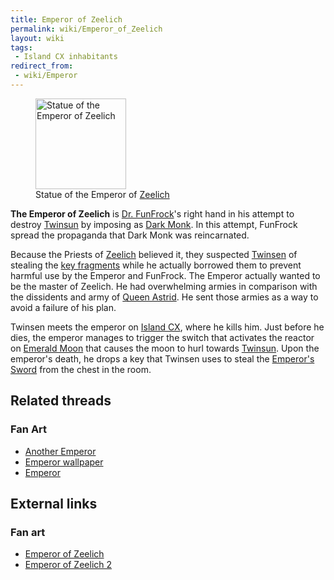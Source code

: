 ```yaml
---
title: Emperor of Zeelich
permalink: wiki/Emperor_of_Zeelich
layout: wiki
tags:
 - Island CX inhabitants
redirect_from:
 - wiki/Emperor
---
```


<figure>
<img src="Emperor_statue.gif" title="Statue of the Emperor of Zeelich"
width="145" />
<figcaption>Statue of the Emperor of <a href="Zeelich"
title="wikilink">Zeelich</a></figcaption>
</figure>

**The Emperor of Zeelich** is [Dr. FunFrock](Dr._FunFrock "wikilink")'s
right hand in his attempt to destroy [Twinsun](Twinsun "wikilink") by
imposing as [Dark Monk](Dark_Monk "wikilink"). In this attempt, FunFrock
spread the propaganda that Dark Monk was reincarnated.

Because the Priests of [Zeelich](Zeelich "wikilink") believed it, they
suspected [Twinsen](Twinsen "wikilink") of stealing the [key
fragments](Dark_Monk's_key "wikilink") while he actually borrowed them
to prevent harmful use by the Emperor and FunFrock. The Emperor actually
wanted to be the master of Zeelich. He had overwhelming armies in
comparison with the dissidents and army of [Queen
Astrid](Astrid "wikilink"). He sent those armies as a way to avoid a
failure of his plan.

Twinsen meets the emperor on [Island CX](Island_CX "wikilink"), where he
kills him. Just before he dies, the emperor manages to trigger the
switch that activates the reactor on [Emerald
Moon](Emerald_Moon "wikilink") that causes the moon to hurl towards
[Twinsun](Twinsun "wikilink"). Upon the emperor's death, he drops a key
that Twinsen uses to steal the [Emperor's
Sword](Emperor's_Sword "wikilink") from the chest in the room.

## Related threads

### Fan Art

- [Another Emperor](https://forum.magicball.net/showthread.php?t=7692)
- [Emperor wallpaper](https://forum.magicball.net/showthread.php?t=4336)
- [Emperor](https://forum.magicball.net/showthread.php?t=4236)

## External links

### Fan art

- [Emperor of
  Zeelich](http://www.deviantart.com/deviation/7406127/?qo=81&q=by%3Asepulchrave&qh=sort%3Atime+-in%3Ascraps)
- [Emperor of Zeelich 2](http://www.deviantart.com/view/16452412/)
